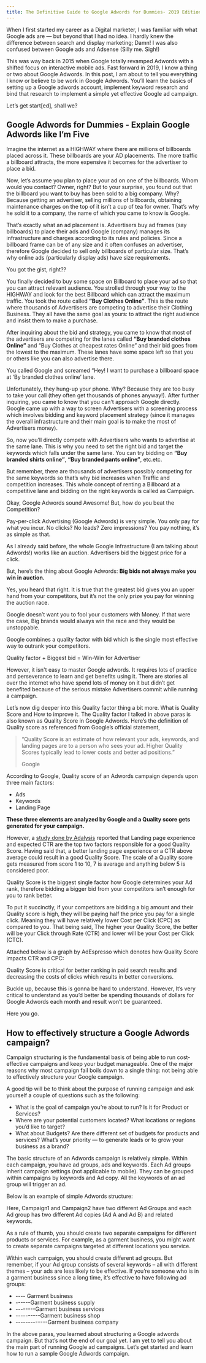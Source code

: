 ```yaml
---
title: The Definitive Guide to Google Adwords for Dummies- 2019 Edition
---
```

When I first started my career as a Digital marketer, I was familiar with what Google ads are — but beyond that I had no idea. I hardly knew the difference between search and display marketing; Damn! I was also confused between Google ads and Adsense (Silly me. Sigh!)

This was way back in 2015 when Google totally revamped Adwords with a shifted focus on interactive mobile ads. Fast forward in 2019, I know a thing or two about Google Adwords. In this post, I am about to tell you everything I know or believe to be work in Google Adwords. You’ll learn the basics of setting up a Google adwords account, implement keyword research and bind that research to implement a simple yet effective Google ad campaign. 

Let’s get start[ed], shall we?

<h2 class="note">Google Adwords for Dummies - Explain Google Adwords like I’m Five</h2>

Imagine the internet as a HIGHWAY where there are millions of billboards placed across it. These billboards are your AD placements. The more traffic a billboard attracts, the more expensive it becomes for the advertiser to place a bid. 

Now, let’s assume you plan to place your ad on one of the billboards. Whom would you contact? Owner, right? But to your surprise, you found out that the billboard you want to buy has been sold to a big company. Why? Because getting an advertiser, selling millions of billboards, obtaining maintenance charges on the top of it isn’t a cup of tea for owner. That’s why he sold it to a company, the name of which you came to know is Google. 

That’s exactly what an ad placement is. Advertisers buy ad frames (say billboards) to place their ads and Google (company) manages its infrastructure and charges according to its rules and policies. Since a billboard frame can be of any size and it often confuses an advertiser, therefore Google decided to sell only billboards of particular size. That’s why online ads (particularly display ads) have size requirements. 

You got the gist, right??

You finally decided to buy some space on Billboard to place your ad so that you can attract relevant audience. You strolled through your way to the HIGHWAY and look for the best Billboard which can attract the maximum traffic. You took the route called **“Buy Clothes Online”**. This is the route where thousands of Advertisers are competing to advertise their Clothing Business. They all have the same goal as yours: to attract the right audience and insist them to make a purchase.

After inquiring about the bid and strategy, you came to know that most of the advertisers are competing for the lanes called **“Buy branded clothes Online”** and “Buy Clothes at cheapest rates Online” and their bid goes from the lowest to the maximum. These lanes have some space left so that you or others like you can also advertise there. 

You called Google and screamed “Hey! I want to purchase a billboard space at ‘By branded clothes online’ lane. 

Unfortunately, they hung-up your phone. Why? Because they are too busy to take your call (they often get thousands of phones anyway!). After further inquiring, you came to know that you can’t approach Google directly. Google came up with a way to screen Advertisers with a screening process which involves bidding and keyword placement strategy (since it manages the overall infrastructure and their main goal is to make the most of Advertisers money). 

So, now you’ll directly compete with Advertisers who wants to advertise at the same lane. This is why you need to set the right bid and target the keywords which falls under the same lane. You can try bidding on <b>“Buy branded shirts online”</b>, <b>“Buy branded pants online”</b>, etc.etc. 

But remember, there are thousands of advertisers possibly competing for the same keywords so that’s why bid increases when Traffic and competition increases. This whole concept of renting a Billboard at a competitive lane and bidding on the right keywords is called as Campaign. 

Okay, Google Adwords sound Awesome! But, how do you beat the Competition?

Pay-per-click Advertising (Google Adwords) is very simple. You only pay for what you incur. No clicks? No leads? Zero impressions? You pay nothing, it’s as simple as that. 

As I already said before, the whole Google Infrastructure (I am talking about Adwords!) works like an auction. Advertisers bid the biggest price for a click. 

But, here’s the thing about Google Adwords: <b>Big bids not always make you win in auction.</b>

Yes, you heard that right. It is true that the greatest bid gives you an upper hand from your competitors, but it’s not the only prize you pay for winning the auction race. 

Google doesn’t want you to fool your customers with Money. If that were the case, Big brands would always win the race and they would be unstoppable.

Google combines a quality factor with bid which is the single most effective way to outrank your competitors. 

<span>Quality factor + Biggest bid = Win-Win for Advertiser</span>

However, it isn't easy to master Google adwords. It requires lots of practice and perseverance to learn and get benefits using it. There are stories all over the internet who have spend lots of money on it but didn’t get benefited because of the serious mistake Advertisers commit while running a campaign. 

Let’s now dig deeper into this Quality factor thing a bit more. 
What is Quality Score and How to improve it. 
The Quality factor I talked in above paras is also known as Quality Score in Google Adwords. Here’s the definition of Quality score as referenced from Google’s official statement,

<div class="mb-wrap mb-style-2"><blockquote><p>“Quality Score is an estimate of how relevant your ads, keywords, and landing pages are to a person who sees your ad. Higher Quality Scores typically lead to lower costs and better ad positions.”</p><span>Google</span></blockquote></div>

According to Google, Quality score of an Adwords campaign depends upon three main factors:
<ul class="round">
<li>Ads</li>
<li>Keywords</li>
<li>Landing Page</li>
</ul>
<b>These three elements are analyzed by Google and a Quality score gets generated for your campaign.</b>

However, a [study done by Adalysis](https://searchengineland.com/reverse-engineering-adwords-quality-score-factors-244192) reported that Landing page experience and expected CTR are the top two factors responsible for a good Quality Score. Having said that, a better landing page experience or a CTR above average could result in a good Quality Score. The scale of a Quality score gets measured from score 1 to 10, 7 is average and anything below 5 is considered poor.  

Quality Score is the biggest single factor how Google determines your Ad rank, therefore bidding a bigger bid from your competitors isn’t enough for you to rank better. 

To put it succinctly, if your competitors are bidding a big amount and their Quality score is high, they will be paying half the price you pay for a single click. Meaning they will have relatively lower Cost per Click (CPC) as compared to you. That being said, The higher your Quality Score, the better will be your Click through Rate (CTR) and lower will be your Cost per Click (CTC). 

Attached below is a graph by AdEspresso which denotes how Quality Score impacts CTR and CPC:


Quality Score is critical for better ranking in paid search results and decreasing the costs of clicks which results in better conversions. 

Buckle up, because this is gonna be hard to understand. However, It’s very critical to understand as you’d better be spending thousands of dollars for Google Adwords each month and result won’t be guaranteed. 

Here you go.

<h2 class="note">How to effectively structure a Google Adwords campaign?</h2>

Campaign structuring is the fundamental basis of being able to run cost-effective campaigns and keep your budget manageable. One of the major reasons why most campaign fail boils down to a single thing: not being able to effectively structure your Google campaign. 

A good tip will be to think about the purpose of running campaign and ask yourself a couple of questions such as the following:
<ul class="circle-checkmark">
<li>What is the goal of campaign you’re about to run? Is it for Product or Services?</li>
<li>Where are your potential customers located? What locations or regions you’d like to target?</li>
<li>What about Budgets? Are there different set of budgets for products and services? What’s your priority — to generate leads or to grow your business as a brand?</li>
</ul>

The basic structure of an Adwords campaign is relatively simple. Within each campaign, you have ad groups, ads and keywords. Each Ad groups inherit campaign settings (not applicable to mobile). They can be grouped within campaigns by keywords and Ad copy. All the keywords of an ad group will trigger an ad. 

Below is an example of simple Adwords structure:

Here, Campaign1 and Campaign2 have two different Ad Groups and each Ad group has two different Ad copies (Ad A and Ad B) and related keywords. 

As a rule of thumb, you should create two separate campaigns for different products or services. For example, as a garment business, you might want to create separate campaigns targeted at different locations you service. 

Within each campaign, you should create different ad groups. But remember, if your Ad group consists of several keywords – all with different themes – your ads are less likely to be effective. If you’re someone who is in a garment business since a long time, it’s effective to have following ad groups:
<ul class="pac-man">
<li> ---- Garment business</li>
<li>------Garment business supply</li>
<li>--------Garment business services</li>
<li>----------Garment business shop</li>
<li>-------------Garment business company</li>
</ul>

In the above paras, you learned about structuring a Google adwords campaign. But that’s not the end of our goal yet. I am yet to tell you about the main part of running Google ad campaigns. Let’s get started and learn how to run a sample Google Adwords campaign.





